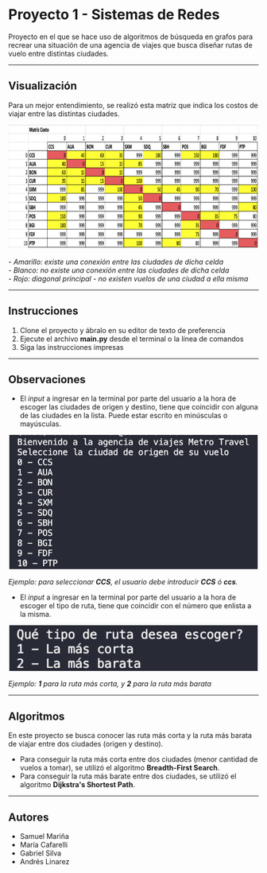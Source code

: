 # Proyecto 1 - Sistemas de Redes
Proyecto en el que se hace uso de algoritmos de búsqueda en grafos para recrear una situación de una agencia de viajes que busca diseñar rutas de vuelo entre distintas ciudades.

---
## Visualización
Para un mejor entendimiento, se realizó esta matriz que indica los costos de viajar entre las distintas ciudades. <br>

<p align="center">
  <img width="750" height="250" src="https://github.com/samuelmarina/sistemas-de-redes/blob/main/imagenes/matriz-costo.png">
</p>

*- Amarillo: existe una conexión entre las ciudades de dicha celda* <br>
*- Blanco: no existe una conexión entre las ciudades de dicha celda* <br>
*- Rojo: diagonal principal - no existen vuelos de una ciudad a ella misma*

---
## Instrucciones
1. Clone el proyecto y ábralo en su editor de texto de preferencia
2. Ejecute el archivo **main.py** desde el terminal o la línea de comandos
3. Siga las instrucciones impresas

---
## Observaciones
* El *input* a ingresar en la terminal por parte del usuario a la hora de escoger las ciudades de origen y destino, tiene que coincidir con alguna de las ciudades en la lista.
Puede estar escrito en minúsculas o mayúsculas.

<p align="center">
  <img width="500" src="https://github.com/samuelmarina/sistemas-de-redes/blob/main/imagenes/nota-1.png">
</p>

*Ejemplo: para seleccionar **CCS**, el usuario debe introducir **CCS** ó **ccs**.*

* El *input* a ingresar en la  terminal por parte del usuario a la hora de escoger el tipo de ruta, tiene que coincidir con el número que enlista a la misma.

<p align="center">
  <img width="500" src="https://github.com/samuelmarina/sistemas-de-redes/blob/main/imagenes/nota.png">
</p>

*Ejemplo: **1** para la ruta más corta, y **2** para la ruta más barata*

---
## Algoritmos
En este proyecto se busca conocer las ruta más corta y la ruta más barata de viajar entre dos ciudades (origen y destino). <br>
* Para conseguir la ruta más corta entre dos ciudades (menor cantidad de vuelos a tomar), se utilizó el algoritmo **Breadth-First Search**. <br>
* Para conseguir la ruta más barate entre dos ciudades, se utilizó el algoritmo **Dijkstra's Shortest Path**.

---
## Autores
* Samuel Mariña
* María Cafarelli
* Gabriel Silva
* Andrés Linarez

